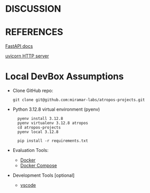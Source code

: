 

# DISCUSSION


# REFERENCES
  [FastAPI docs](["fastapi[standard]"](https://fastapi.tiangolo.com/))

  [uvicorn HTTP server](https://www.uvicorn.org/)
# Local DevBox Assumptions
- Clone GitHub repo:
 
      git clone git@github.com:miramar-labs/atropos-projects.git
- Python 3.12.8 virtual environment (pyenv)

        pyenv install 3.12.8
        pyenv virtualenv 3.12.8 atropos
        cd atropos-projects
        pyenv local 3.12.8

        pip install -r requirements.txt

- Evaluation Tools:
  - [Docker](https://www.docker.com/)
  - [Docker Compose](https://docs.docker.com/compose/)
  
- Development Tools [optional]
  - [vscode](https://code.visualstudio.com/)



